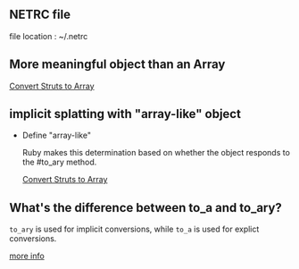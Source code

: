 ## NETRC file

  file location : ~/.netrc

## More meaningful object than an Array

  [Convert Struts to Array](083_custom_splat_struct.rb)

## implicit splatting with "array-like" object

* Define "array-like"

  Ruby makes this determination based on whether the object responds to the
  #to_ary method.

  [Convert Struts to Array](083_custom_splat_struct_convert.rb)

## What's the difference between to_a and to_ary?

`to_ary` is used for implicit conversions, while `to_a` is used for explict conversions.

[more info](http://stackoverflow.com/questions/9467395/whats-the-difference-between-to-a-and-to-ary)
